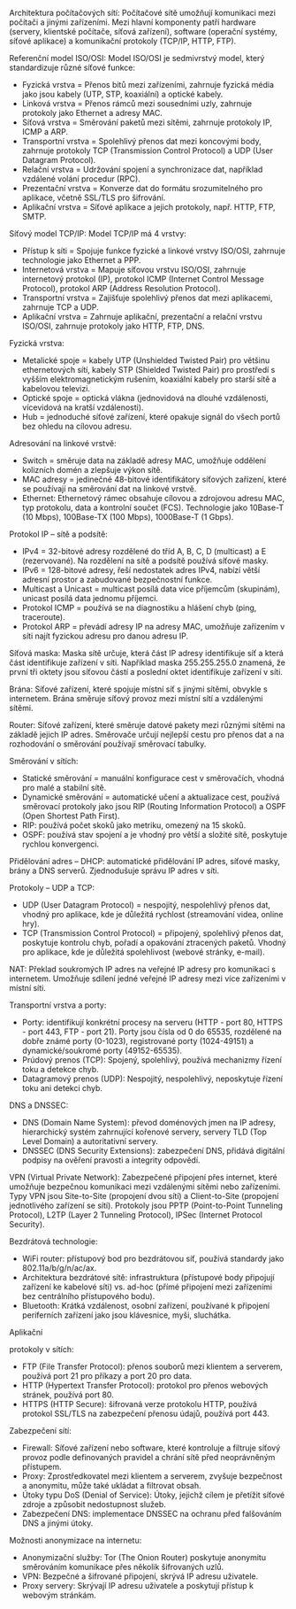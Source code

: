 Architektura počítačových sítí: Počítačové sítě umožňují komunikaci mezi počítači a jinými zařízeními. Mezi hlavní komponenty patří hardware (servery, klientské počítače, síťová zařízení), software (operační systémy, síťové aplikace) a komunikační protokoly (TCP/IP, HTTP, FTP).

Referenční model ISO/OSI: Model ISO/OSI je sedmivrstvý model, který standardizuje různé síťové funkce:
- Fyzická vrstva = Přenos bitů mezi zařízeními, zahrnuje fyzická média jako jsou kabely (UTP, STP, koaxiální) a optické kabely.
- Linková vrstva = Přenos rámců mezi sousedními uzly, zahrnuje protokoly jako Ethernet a adresy MAC.
- Síťová vrstva = Směrování paketů mezi sítěmi, zahrnuje protokoly IP, ICMP a ARP.
- Transportní vrstva = Spolehlivý přenos dat mezi koncovými body, zahrnuje protokoly TCP (Transmission Control Protocol) a UDP (User Datagram Protocol).
- Relační vrstva = Udržování spojení a synchronizace dat, například vzdálené volání procedur (RPC).
- Prezentační vrstva = Konverze dat do formátu srozumitelného pro aplikace, včetně SSL/TLS pro šifrování.
- Aplikační vrstva = Síťové aplikace a jejich protokoly, např. HTTP, FTP, SMTP.

Síťový model TCP/IP: Model TCP/IP má 4 vrstvy:
- Přístup k síti = Spojuje funkce fyzické a linkové vrstvy ISO/OSI, zahrnuje technologie jako Ethernet a PPP.
- Internetová vrstva = Mapuje síťovou vrstvu ISO/OSI, zahrnuje internetový protokol (IP), protokol ICMP (Internet Control Message Protocol), protokol ARP (Address Resolution Protocol).
- Transportní vrstva = Zajišťuje spolehlivý přenos dat mezi aplikacemi, zahrnuje TCP a UDP.
- Aplikační vrstva = Zahrnuje aplikační, prezentační a relační vrstvu ISO/OSI, zahrnuje protokoly jako HTTP, FTP, DNS.

Fyzická vrstva:
- Metalické spoje = kabely UTP (Unshielded Twisted Pair) pro většinu ethernetových sítí, kabely STP (Shielded Twisted Pair) pro prostředí s vyšším elektromagnetickým rušením, koaxiální kabely pro starší sítě a kabelovou televizi.
- Optické spoje = optická vlákna (jednovidová na dlouhé vzdálenosti, vícevidová na kratší vzdálenosti).
- Hub = jednoduché síťové zařízení, které opakuje signál do všech portů bez ohledu na cílovou adresu.

Adresování na linkové vrstvě:
- Switch = směruje data na základě adresy MAC, umožňuje oddělení kolizních domén a zlepšuje výkon sítě.
- MAC adresy = jedinečné 48-bitové identifikátory síťových zařízení, které se používají na směrování dat na linkové vrstvě.
- Ethernet: Ethernetový rámec obsahuje cílovou a zdrojovou adresu MAC, typ protokolu, data a kontrolní součet (FCS). Technologie jako 10Base-T (10 Mbps), 100Base-TX (100 Mbps), 1000Base-T (1 Gbps).

Protokol IP – sítě a podsítě:
- IPv4 = 32-bitové adresy rozdělené do tříd A, B, C, D (multicast) a E (rezervované). Na rozdělení na sítě a podsítě používá síťové masky.
- IPv6 = 128-bitové adresy, řeší nedostatek adres IPv4, nabízí větší adresní prostor a zabudované bezpečnostní funkce.
- Multicast a Unicast = multicast posílá data více příjemcům (skupinám), unicast posílá data jednomu příjemci.
- Protokol ICMP = používá se na diagnostiku a hlášení chyb (ping, traceroute).
- Protokol ARP = převádí adresy IP na adresy MAC, umožňuje zařízením v síti najít fyzickou adresu pro danou adresu IP.

Síťová maska: Maska sítě určuje, která část IP adresy identifikuje síť a která část identifikuje zařízení v síti. Například maska 255.255.255.0 znamená, že první tři oktety jsou síťovou částí a poslední oktet identifikuje zařízení v síti.

Brána: Síťové zařízení, které spojuje místní síť s jinými sítěmi, obvykle s internetem. Brána směruje síťový provoz mezi místní sítí a vzdálenými sítěmi.

Router: Síťové zařízení, které směruje datové pakety mezi různými sítěmi na základě jejich IP adres. Směrovače určují nejlepší cestu pro přenos dat a na rozhodování o směrování používají směrovací tabulky.

Směrování v sítích:
- Statické směrování = manuální konfigurace cest v směrovačích, vhodná pro malé a stabilní sítě.
- Dynamické směrování = automatické učení a aktualizace cest, používá směrovací protokoly jako jsou RIP (Routing Information Protocol) a OSPF (Open Shortest Path First).
- RIP: používá počet skoků jako metriku, omezený na 15 skoků.
- OSPF: používá stav spojení a je vhodný pro větší a složité sítě, poskytuje rychlou konvergenci.

Přidělování adres – DHCP: automatické přidělování IP adres, síťové masky, brány a DNS serverů. Zjednodušuje správu IP adres v síti.

Protokoly – UDP a TCP:
- UDP (User Datagram Protocol) = nespojitý, nespolehlivý přenos dat, vhodný pro aplikace, kde je důležitá rychlost (streamování videa, online hry).
- TCP (Transmission Control Protocol) = připojený, spolehlivý přenos dat, poskytuje kontrolu chyb, pořadí a opakování ztracených paketů. Vhodný pro aplikace, kde je důležitá spolehlivost (webové stránky, e-mail).

NAT: Překlad soukromých IP adres na veřejné IP adresy pro komunikaci s internetem. Umožňuje sdílení jedné veřejné IP adresy mezi více zařízeními v místní síti.

Transportní vrstva a porty:
- Porty: identifikují konkrétní procesy na serveru (HTTP - port 80, HTTPS - port 443, FTP - port 21). Porty jsou čísla od 0 do 65535, rozdělené na dobře známé porty (0-1023), registrované porty (1024-49151) a dynamické/soukromé porty (49152-65535).
- Prúdový prenos (TCP): Spojený, spolehlivý, používá mechanizmy řízení toku a detekce chyb.
- Datagramový prenos (UDP): Nespojitý, nespolehlivý, neposkytuje řízení toku ani detekci chyb.

DNS a DNSSEC:
- DNS (Domain Name System): převod doménových jmen na IP adresy, hierarchický systém zahrnující kořenové servery, servery TLD (Top Level Domain) a autoritativní servery.
- DNSSEC (DNS Security Extensions): zabezpečení DNS, přidává digitální podpisy na ověření pravosti a integrity odpovědí.

VPN (Virtual Private Network): Zabezpečené připojení přes internet, které umožňuje bezpečnou komunikaci mezi vzdálenými sítěmi nebo zařízeními. Typy VPN jsou Site-to-Site (propojení dvou sítí) a Client-to-Site (propojení jednotlivého zařízení se sítí). Protokoly jsou PPTP (Point-to-Point Tunneling Protocol), L2TP (Layer 2 Tunneling Protocol), IPSec (Internet Protocol Security).

Bezdrátová technologie:
- WiFi router: přístupový bod pro bezdrátovou síť, používá standardy jako 802.11a/b/g/n/ac/ax.
- Architektura bezdrátové sítě: infrastruktura (přístupové body připojují zařízení ke kabelové síti) vs. ad-hoc (přímé připojení mezi zařízeními bez centrálního přístupového bodu).
- Bluetooth: Krátká vzdálenost, osobní zařízení, používané k připojení periferních zařízení jako jsou klávesnice, myši, sluchátka.

Aplikační

 protokoly v sítích:
- FTP (File Transfer Protocol): přenos souborů mezi klientem a serverem, používá port 21 pro příkazy a port 20 pro data.
- HTTP (Hypertext Transfer Protocol): protokol pro přenos webových stránek, používá port 80.
- HTTPS (HTTP Secure): šifrovaná verze protokolu HTTP, používá protokol SSL/TLS na zabezpečení přenosu údajů, používá port 443.

Zabezpečení sítí:
- Firewall: Síťové zařízení nebo software, které kontroluje a filtruje síťový provoz podle definovaných pravidel a chrání sítě před neoprávněným přístupem.
- Proxy: Zprostředkovatel mezi klientem a serverem, zvyšuje bezpečnost a anonymitu, může také ukládat a filtrovat obsah.
- Útoky typu DoS (Denial of Service): Útoky, jejichž cílem je přetížit síťové zdroje a způsobit nedostupnost služeb.
- Zabezpečení DNS: implementace DNSSEC na ochranu před falšováním DNS a jinými útoky.

Možnosti anonymizace na internetu:
- Anonymizační služby: Tor (The Onion Router) poskytuje anonymitu směrováním komunikace přes několik šifrovaných uzlů.
- VPN: Bezpečné a šifrované připojení, skrývá IP adresu uživatele.
- Proxy servery: Skrývají IP adresu uživatele a poskytují přístup k webovým stránkám.